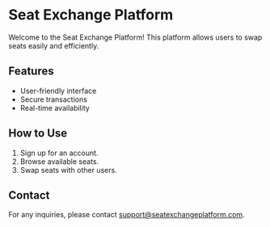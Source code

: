 # Seat Exchange Platform

Welcome to the Seat Exchange Platform! This platform allows users to swap seats easily and efficiently.

## Features
- User-friendly interface
- Secure transactions
- Real-time availability

## How to Use
1. Sign up for an account.
2. Browse available seats.
3. Swap seats with other users.

## Contact
For any inquiries, please contact support@seatexchangeplatform.com.